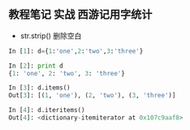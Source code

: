 ## 教程笔记 实战 西游记用字统计
   * str.strip()  删除空白
```python
In [1]: d={1:'one',2:'two',3:'three'}

In [2]: print d
{1: 'one', 2: 'two', 3: 'three'}

In [3]: d.items()
Out[3]: [(1, 'one'), (2, 'two'), (3, 'three')]

In [4]: d.iteritems()
Out[4]: <dictionary-itemiterator at 0x107c9aaf8>
```